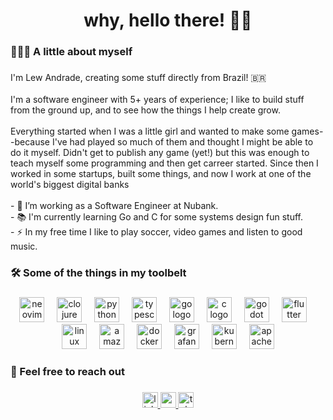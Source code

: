 <h1 align="center">why, hello there! 👋🏽</h1>

###

<h3 align="left">👩🏽‍💻  A little about myself</h3>

###

<p align="left">I'm Lew Andrade, creating some stuff directly from Brazil! 🇧🇷
  <br>
  <br>
  I'm a software engineer with 5+ years of experience; I like to build stuff from the ground up, and to see how the things I help create grow. 
  <br>
  <br>
  Everything started when I was a little girl and wanted to make some games--because I've had played so much of them and thought I might be able to do it myself. Didn't get to publish any game (yet!) but this was enough to teach myself some programming and then get carreer started. Since then I worked in some startups, built some things, and now I work at one of the world's biggest digital banks
  <br>
  <br>
  - 🔭 I’m working as a Software Engineer at Nubank.
  <br>
  - 📚 I'm currently learning Go and C for some systems design fun stuff.
  <br>
  - ⚡ In my free time I like to play soccer, video games and listen to good music.</p>

###

<h3 align="left">🛠 Some of the things in my toolbelt</h3>

###

<div align="center">
  <img src="https://skillicons.dev/icons?i=neovim" height="40" alt="neovim logo"  />
  <img width="12" />
  <img src="https://skillicons.dev/icons?i=clojure" height="40" alt="clojure logo"  />
  <img width="12" />
  <img src="https://skillicons.dev/icons?i=py" height="40" alt="python logo"  />
  <img width="12" />
  <img src="https://skillicons.dev/icons?i=ts" height="40" alt="typescript logo"  />
  <img width="12" />
  <img src="https://skillicons.dev/icons?i=go" height="40" alt="go logo"  />
  <img width="12" />
  <img src="https://skillicons.dev/icons?i=c" height="40" alt="c logo"  />
  <img width="12" />
  <img src="https://skillicons.dev/icons?i=godot" height="40" alt="godot logo"  />
  <img width="12" />
  <img src="https://skillicons.dev/icons?i=flutter" height="40" alt="flutter logo"  />
  <img width="12" />
  <img src="https://skillicons.dev/icons?i=linux" height="40" alt="linux logo"  />
  <img width="12" />
  <img src="https://skillicons.dev/icons?i=aws" height="40" alt="amazonwebservices logo"  />
  <img width="12" />
  <img src="https://skillicons.dev/icons?i=docker" height="40" alt="docker logo"  />
  <img width="12" />
  <img src="https://skillicons.dev/icons?i=grafana" height="40" alt="grafana logo"  />
  <img width="12" />
  <img src="https://skillicons.dev/icons?i=kubernetes" height="40" alt="kubernetes logo"  />
  <img width="12" />
  <img src="https://skillicons.dev/icons?i=kafka" height="40" alt="apachekafka logo"  />
</div>

###

<h3 align="left">💬 Feel free to reach out</h3>

###

<div align="center">
  <a href="https://linkedin.com/in/lewandrade" target="_blank">
    <img src="https://img.shields.io/static/v1?message=LinkedIn&logo=linkedin&label=&color=0077B5&logoColor=white&labelColor=&style=for-the-badge" height="25" alt="linkedin logo"  />
  </a>
  <a href="mailto:andrade.lew@gmail.com" target="_blank">
    <img src="https://img.shields.io/static/v1?message=Gmail&logo=gmail&label=&color=D14836&logoColor=white&labelColor=&style=for-the-badge" height="25" alt="gmail logo"  />
  </a>
  <a href="https://t.me/lewzinha" target="_blank">
    <img src="https://img.shields.io/static/v1?message=Telegram&logo=telegram&label=&color=2CA5E0&logoColor=white&labelColor=&style=for-the-badge" height="25" alt="telegram logo"  />
  </a>
</div>

###
